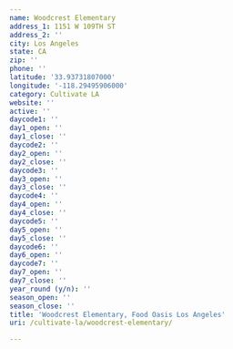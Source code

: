 ```yaml
---
name: Woodcrest Elementary
address_1: 1151 W 109TH ST
address_2: ''
city: Los Angeles
state: CA
zip: ''
phone: ''
latitude: '33.93731807000'
longitude: '-118.29495906000'
category: Cultivate LA
website: ''
active: ''
daycode1: ''
day1_open: ''
day1_close: ''
daycode2: ''
day2_open: ''
day2_close: ''
daycode3: ''
day3_open: ''
day3_close: ''
daycode4: ''
day4_open: ''
day4_close: ''
daycode5: ''
day5_open: ''
day5_close: ''
daycode6: ''
day6_open: ''
daycode7: ''
day7_open: ''
day7_close: ''
year_round (y/n): ''
season_open: ''
season_close: ''
title: 'Woodcrest Elementary, Food Oasis Los Angeles'
uri: /cultivate-la/woodcrest-elementary/

---
```

